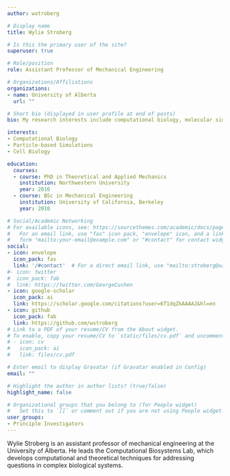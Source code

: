 ```yaml
---
author: wstroberg

# Display name
title: Wylie Stroberg

# Is this the primary user of the site?
superuser: true

# Role/position
role: Assistant Professor of Mechanical Engineering

# Organizations/Affiliations
organizations:
- name: University of Alberta
  url: ""

# Short bio (displayed in user profile at end of posts)
bio: My research interests include computational biology, molecular simulation and mechanics.

interests:
- Computational Biology
- Particle-based Simulations
- Cell Biology

education:
  courses:
  - course: PhD in Theoretical and Applied Mechanics
    institution: Northwestern University
    year: 2016
  - course: BSc in Mechanical Engineering
    institution: University of California, Berkeley
    year: 2010

# Social/Academic Networking
# For available icons, see: https://sourcethemes.com/academic/docs/page-builder/#icons
#   For an email link, use "fas" icon pack, "envelope" icon, and a link in the
#   form "mailto:your-email@example.com" or "#contact" for contact widget.
social:
- icon: envelope
  icon_pack: fas
  link: '/#contact'  # For a direct email link, use "mailto:stroberg@ualberta.ca".
#- icon: twitter
#  icon_pack: fab
#  link: https://twitter.com/GeorgeCushen
- icon: google-scholar
  icon_pack: ai
  link: https://scholar.google.com/citations?user=6T1dqZkAAAAJ&hl=en
- icon: github
  icon_pack: fab
  link: https://github.com/wstroberg
# Link to a PDF of your resume/CV from the About widget.
# To enable, copy your resume/CV to `static/files/cv.pdf` and uncomment the lines below.
# - icon: cv
#   icon_pack: ai
#   link: files/cv.pdf

# Enter email to display Gravatar (if Gravatar enabled in Config)
email: ""

# Highlight the author in author lists? (true/false)
highlight_name: false

# Organizational groups that you belong to (for People widget)
#   Set this to `[]` or comment out if you are not using People widget.
user_groups:
- Principle Investigators
---
```


Wylie Stroberg is an assistant professor of mechanical engineering at the University of Alberta. He leads the Computational Biosystems Lab, which develops computational and theoretical techniques for addressing questions in complex biological systems.

